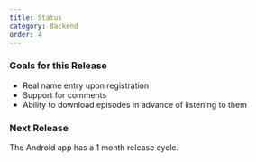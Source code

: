```yaml
---
title: Status
category: Backend
order: 4
---
```


### Goals for this Release

* Real name entry upon registration
* Support for comments
* Ability to download episodes in advance of listening to them

### Next Release

The Android app has a 1 month release cycle. 
